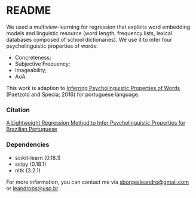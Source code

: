# README #

We used a multiview-learning for regression that exploits word embedding models and linguistic resource (word length, frequency lists,
lexical databases composed of school dictionaries). We use it to infer four psycholinguistic properties of words:

* Concreteness;
* Subjective Frequency;
* Imageability;
* AoA

This work is adaption to [Inferring Psycholinguistic Properties of Words](http://anthology.aclweb.org/N/N16/N16-1050.pdf) (Paetzold and Specia; 2016) for portuguese language.


### Citation ###

[A Lightweight Regression Method to Infer Psycholinguistic Properties for Brazilian Portuguese](https://arxiv.org/pdf/1705.07008.pdf)


### Dependencies ###

* scikit-learn (0.18.1)
* scipy (0.18.1)
* nltk (3.2.1)

For more information, you can contact me via sborgesleandro@gmail.com or leandrobs@usp.br.


